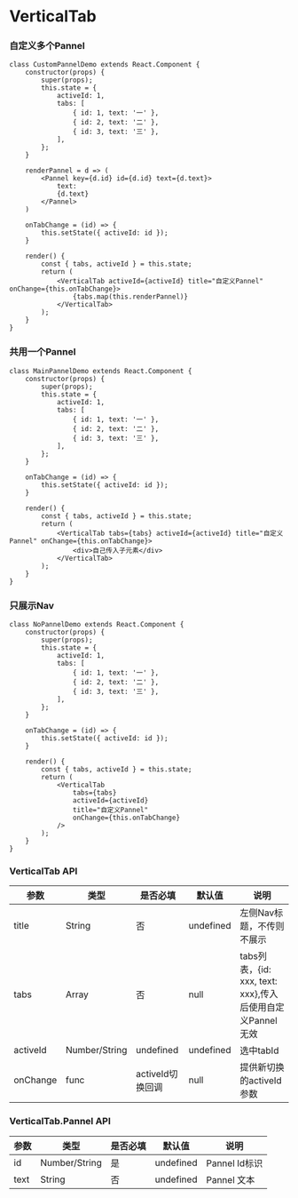# VerticalTab

### 自定义多个Pannel
```
class CustomPannelDemo extends React.Component {
    constructor(props) {
        super(props);
        this.state = {
            activeId: 1,
            tabs: [
                { id: 1, text: '一' },
                { id: 2, text: '二' },
                { id: 3, text: '三' },
            ],
        };
    }

    renderPannel = d => (
        <Pannel key={d.id} id={d.id} text={d.text}>
            text:
            {d.text}
        </Pannel>
    )

    onTabChange = (id) => {
        this.setState({ activeId: id });
    }

    render() {
        const { tabs, activeId } = this.state;
        return (
            <VerticalTab activeId={activeId} title="自定义Pannel" onChange={this.onTabChange}>
                {tabs.map(this.renderPannel)}
            </VerticalTab>
        );
    }
}
```
### 共用一个Pannel
```
class MainPannelDemo extends React.Component {
    constructor(props) {
        super(props);
        this.state = {
            activeId: 1,
            tabs: [
                { id: 1, text: '一' },
                { id: 2, text: '二' },
                { id: 3, text: '三' },
            ],
        };
    }

    onTabChange = (id) => {
        this.setState({ activeId: id });
    }

    render() {
        const { tabs, activeId } = this.state;
        return (
            <VerticalTab tabs={tabs} activeId={activeId} title="自定义Pannel" onChange={this.onTabChange}>
                <div>自己传入子元素</div>
            </VerticalTab>
        );
    }
}
```

### 只展示Nav
```
class NoPannelDemo extends React.Component {
    constructor(props) {
        super(props);
        this.state = {
            activeId: 1,
            tabs: [
                { id: 1, text: '一' },
                { id: 2, text: '二' },
                { id: 3, text: '三' },
            ],
        };
    }

    onTabChange = (id) => {
        this.setState({ activeId: id });
    }

    render() {
        const { tabs, activeId } = this.state;
        return (
            <VerticalTab
                tabs={tabs}
                activeId={activeId}
                title="自定义Pannel"
                onChange={this.onTabChange}
            />
        );
    }
}
```

### VerticalTab API

| 参数 | 类型 | 是否必填 | 默认值 | 说明
|------|------|------|------|------|
| title | String | 否 | undefined | 左侧Nav标题，不传则不展示 |
| tabs | Array | 否 | null | tabs列表，{id: xxx, text: xxx},传入后使用自定义Pannel无效 |
| activeId | Number/String | undefined | undefined | 选中tabId |
| onChange | func | activeId切换回调 | null | 提供新切换的activeId参数 |

### VerticalTab.Pannel API
| 参数 | 类型 | 是否必填 | 默认值 | 说明
|------|------|------|------|------|
| id | Number/String | 是 | undefined | Pannel Id标识 |
| text | String | 否 | undefined | Pannel 文本 |